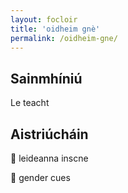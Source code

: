 ```yaml
---
layout: focloir
title: 'oidheim gnè'
permalink: /oidheim-gne/
---
```


## Sainmhíniú

Le teacht

## Aistriúcháin

&#x1f3f4;&#xe0067;&#xe0062;&#xe0073;&#xe0063;&#xe0074;&#xe007f; leideanna inscne

&#x1f3f4;&#xe0067;&#xe0062;&#xe0065;&#xe006e;&#xe0067;&#xe007f; gender cues